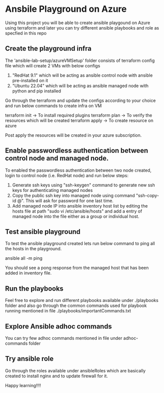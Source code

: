 # Ansbile Playground on Azure

Using this project you will be able to create ansible playgound on Azure using terraform and later you can try different ansible playbooks and role as specfied in this repo

## Create the playground infra

The 'ansible-lab-setup/azureVMSetup' folder consists of terraform config file which will create 2 VMs with below configs
 1. "RedHat 9.1" which will be acting as ansible control node with ansible pre-installed on it
 2. "Ubuntu 22.04" which will be acting as ansible managed node with python and pip installed

Go through the terraform and update the configs according to your choice and run below commands to create infra on VM

  terraform init -> To install required plugins 
  terraform plan -> To verify the resources which will be created
  terraform apply -> To create resource on azure

Post apply the resources will be created in your azure subscription.

## Enable passwordless authentication between control node and managed node.

To enabled the passwordless authentication between two node created, login to control node (i.e. RedHat node) and run below steps:

  1. Generate ssh keys using "ssh-keygen" command to generate new ssh keys for authenticating managed nodes
  2. Copy the public ssh key into managed node using command "ssh-copy-id <managed-node-username>@<manaed-node-ip>". This will ask for password for one last time.
  3. Add managed node IP into ansible inventory host list by editing the hosts file at path "sudo vi /etc/ansible/hosts" and add a entry of managed node into the file either as a group or individual host.

## Test ansible playground

To test the ansible playground created lets run below command to ping all the hosts in the playground.

  ansible all -m ping

You should see a pong response from the managed host that has been added in inventory file.

## Run the playbooks

Feel free to explore and run different playbooks available under ./playbooks folder and also go through the common commands used for playbook running mentioned in file ./playbooks/importantCommands.txt

## Explore Ansible adhoc commands

You can try few adhoc commands mentioned in file under adhoc-commands folder

## Try ansible role

Go through the roles available under ansibleRoles which are basically created to install nginx and to update firewall for it.


Happy learning!!!!

